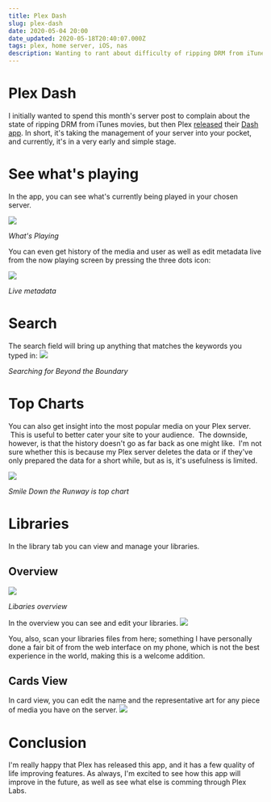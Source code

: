 ```yaml
---
title: Plex Dash
slug: plex-dash
date: 2020-05-04 20:00
date_updated: 2020-05-18T20:40:07.000Z
tags: plex, home server, iOS, nas
description: Wanting to rant about difficulty of ripping DRM from iTunes, Plex announced something good.
---
```


# Plex Dash

I initially wanted to spend this month's server post to complain about the state of ripping DRM from iTunes movies, but then Plex [released](https://www.plex.tv/blog/two-delicious-new-apps-from-plex-labs/) their [Dash app](https://apps.apple.com/dk/app/plexamp/id1500797510). In short, it's taking the management of your server into your pocket, and currently, it's in a very early and simple stage.

# See what's playing

In the app, you can see what's currently being played in your chosen server.

![](/content/images/2020/05/IMG_3421.png)

_What's Playing_

You can even get history of the media and user as well as edit metadata live from the now playing screen by pressing the three dots icon:

![](/content/images/2020/05/IMG_3423.png)

_Live metadata_
# Search

The search field will bring up anything that matches the keywords you typed in:
![](/content/images/2020/05/IMG_3425.png)

_Searching for Beyond the Boundary_
# Top Charts

You can also get insight into the most popular media on your Plex server.  This is useful to better cater your site to your audience.  The downside, however, is that the history doesn't go as far back as one might like.  I'm not sure whether this is because my Plex server deletes the data or if they've only prepared the data for a short while, but as is, it's usefulness is limited.

![](/content/images/2020/05/IMG_3427.png)

_Smile Down the Runway is top chart_
# Libraries

In the library tab you can view and manage your libraries.

## Overview
![](/content/images/2020/05/IMG_3429.png)

_Libaries overview_

In the overview you can see and edit your libraries.
![](/content/images/2020/05/IMG_3431.png)

You, also, scan your libraries files from here; something I have personally done a fair bit of from the web interface on my phone, which is not the best experience in the world, making this is a welcome addition.

## Cards View

In card view, you can edit the name and the representative art for any piece of media you have on the server.
![](/content/images/2020/05/Anime-Card.gif)
# Conclusion

I'm really happy that Plex has released this app, and it has a few quality of life improving features. As always, I'm excited to see how this app will improve in the future, as well as see what else is comming through Plex Labs.
